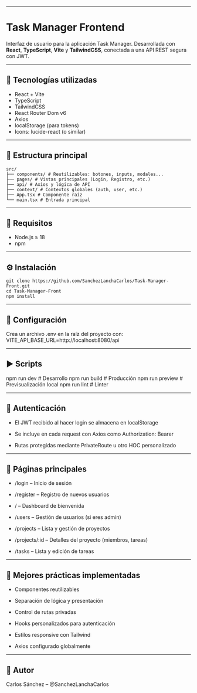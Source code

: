 
---
# Task Manager Frontend

Interfaz de usuario para la aplicación Task Manager. Desarrollada con **React**, **TypeScript**, **Vite** y **TailwindCSS**, conectada a una API REST segura con JWT.

---

## 🚀 Tecnologías utilizadas

- React + Vite
- TypeScript
- TailwindCSS
- React Router Dom v6
- Axios
- localStorage (para tokens)
- Icons: lucide-react (o similar)

---

## 📁 Estructura principal

    src/
    ├── components/ # Reutilizables: botones, inputs, modales...
    ├── pages/ # Vistas principales (Login, Registro, etc.)
    ├── api/ # Axios y lógica de API
    ├── context/ # Contextos globales (auth, user, etc.)
    ├── App.tsx # Componente raíz
    └── main.tsx # Entrada principal

---

## 🧪 Requisitos

- Node.js ≥ 18
- npm 

---

## ⚙️ Instalación

    git clone https://github.com/SanchezLanchaCarlos/Task-Manager-Front.git
    cd Task-Manager-Front
    npm install

---

## 🧬 Configuración
Crea un archivo .env en la raíz del proyecto con:
VITE_API_BASE_URL=http://localhost:8080/api

---

## ▶️ Scripts
npm run dev       # Desarrollo
npm run build     # Producción
npm run preview   # Previsualización local
npm run lint      # Linter

---

## 🔐 Autenticación

* El JWT recibido al hacer login se almacena en localStorage

* Se incluye en cada request con Axios como Authorization: Bearer <token>

* Rutas protegidas mediante PrivateRoute u otro HOC personalizado

---

## 🧭 Páginas principales

* /login – Inicio de sesión

* /register – Registro de nuevos usuarios

* / – Dashboard de bienvenida

* /users – Gestión de usuarios (si eres admin)

* /projects – Lista y gestión de proyectos

* /projects/:id – Detalles del proyecto (miembros, tareas)

* /tasks – Lista y edición de tareas

---

## 🧰 Mejores prácticas implementadas

* Componentes reutilizables

* Separación de lógica y presentación

* Control de rutas privadas

* Hooks personalizados para autenticación

* Estilos responsive con Tailwind

* Axios configurado globalmente

---

## 🧑 Autor

Carlos Sánchez – @SanchezLanchaCarlos
